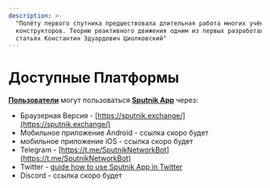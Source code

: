 ```yaml
---
description: >-
  "Полёту первого спутника предшествовала длительная работа многих учёных и
  конструкторов. Теорию реактивного движения одним из первых разработал в своих
  статьях Константин Эдуардович Циолковский"
---
```


# Доступные Платформы

[**Пользователи**](../slovar-terminov-i-skhema/polzovatel.md) могут пользоваться [**Sputnik App**](korotko-o-sputnik-app.md) через:

* Браузерная Версия - [https://sputnik.exchange/](https://sputnik.exchange/)
* Мобильное приложение Android - ссылка скоро будет
* мобильное приложение iOS - ссылка скоро будет
* Telegram - [https://t.me/SputnikNetworkBot](https://t.me/SputnikNetworkBot)
* Twitter - [guide how to use Sputnik App in Twitter](https://youtu.be/NwiI6xXkMcw)
* Discord - ссылка скоро будет
